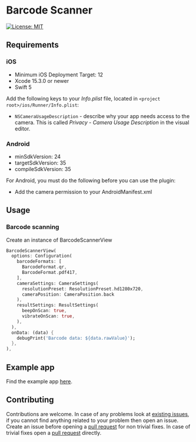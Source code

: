 # Barcode Scanner

[![License: MIT](https://img.shields.io/badge/license-MIT-purple.svg)](https://opensource.org/licenses/MIT)

## Requirements

### iOS

- Minimum iOS Deployment Target: 12
- Xcode 15.3.0 or newer
- Swift 5

Add the following keys to your _Info.plist_ file, located in
`<project root>/ios/Runner/Info.plist`:

* `NSCameraUsageDescription` - describe why your app needs access to the camera.
  This is called _Privacy - Camera Usage Description_ in the visual editor.

### Android

- minSdkVersion: 24
- targetSdkVersion: 35
- compileSdkVersion: 35

For Android, you must do the following before you can use the plugin:
* Add the camera permission to your AndroidManifest.xml

## Usage

### Barcode scanning

Create an instance of BarcodeScannerView

```dart
BarcodeScannerView(
  options: Configuration(
    barcodeFormats: [
      BarcodeFormat.qr,
      BarcodeFormat.pdf417,
    ],
    cameraSettings: CameraSettings(
      resolutionPreset: ResolutionPreset.hd1280x720,
      cameraPosition: CameraPosition.back
    ),
    resultSettings: ResultSettings(
      beepOnScan: true,
      vibrateOnScan: true,
    ),
  ),
  onData: (data) {
    debugPrint('Barcode data: ${data.rawValue}');
  },
),
```

## Example app

Find the example app [here](https://github.com/phucanh08/barcode_scanner/tree/master/example).

## Contributing

Contributions are welcome.
In case of any problems look at [existing issues](https://github.com/phucanh08/barcode_scanner/issues), if you cannot find anything related to your problem then open an issue.
Create an issue before opening a [pull request](https://github.com/phucanh08/barcode_scanner/pulls) for non trivial fixes.
In case of trivial fixes open a [pull request](https://github.com/phucanh08/barcode_scanner/pulls) directly.